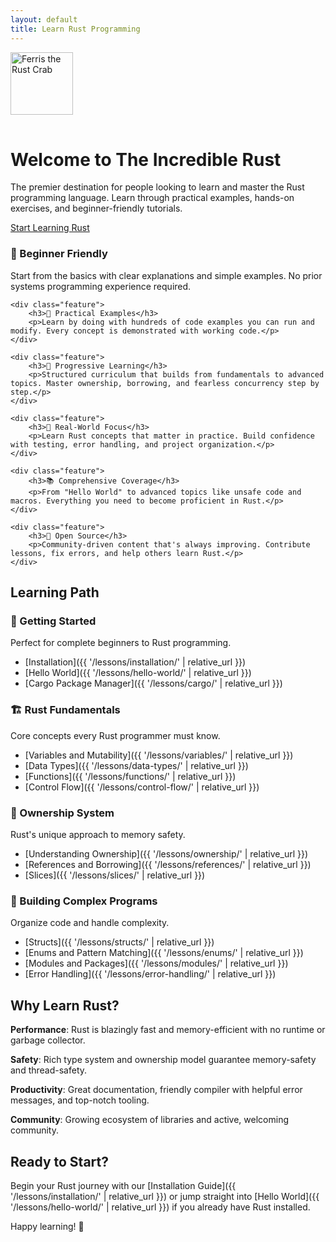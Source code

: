 ```yaml
---
layout: default
title: Learn Rust Programming
---
```


<div class="hero">
    <div class="hero-content">
        <div class="hero-logo">
            <img src="https://upload.wikimedia.org/wikipedia/commons/thumb/0/0f/Original_Ferris.svg/800px-Original_Ferris.svg.png" alt="Ferris the Rust Crab" width="100" height="100" style="margin-bottom: 1rem;">
        </div>
        <h1>Welcome to The Incredible Rust</h1>
        <p>The premier destination for people looking to learn and master the Rust programming language. Learn through practical examples, hands-on exercises, and beginner-friendly tutorials.</p>
        <a href="{{ '/lessons/installation/' | relative_url }}" class="cta-button">Start Learning Rust</a>
    </div>
</div>

<div class="features">
    <div class="feature">
        <h3>🚀 Beginner Friendly</h3>
        <p>Start from the basics with clear explanations and simple examples. No prior systems programming experience required.</p>
    </div>
    
    <div class="feature">
        <h3>📝 Practical Examples</h3>
        <p>Learn by doing with hundreds of code examples you can run and modify. Every concept is demonstrated with working code.</p>
    </div>
    
    <div class="feature">
        <h3>🎯 Progressive Learning</h3>
        <p>Structured curriculum that builds from fundamentals to advanced topics. Master ownership, borrowing, and fearless concurrency step by step.</p>
    </div>
    
    <div class="feature">
        <h3>🔧 Real-World Focus</h3>
        <p>Learn Rust concepts that matter in practice. Build confidence with testing, error handling, and project organization.</p>
    </div>
    
    <div class="feature">
        <h3>📚 Comprehensive Coverage</h3>
        <p>From "Hello World" to advanced topics like unsafe code and macros. Everything you need to become proficient in Rust.</p>
    </div>
    
    <div class="feature">
        <h3>🌟 Open Source</h3>
        <p>Community-driven content that's always improving. Contribute lessons, fix errors, and help others learn Rust.</p>
    </div>
</div>

## Learning Path

### 🌱 Getting Started
Perfect for complete beginners to Rust programming.

- [Installation]({{ '/lessons/installation/' | relative_url }})
- [Hello World]({{ '/lessons/hello-world/' | relative_url }})
- [Cargo Package Manager]({{ '/lessons/cargo/' | relative_url }})

### 🏗️ Rust Fundamentals
Core concepts every Rust programmer must know.

- [Variables and Mutability]({{ '/lessons/variables/' | relative_url }})
- [Data Types]({{ '/lessons/data-types/' | relative_url }})
- [Functions]({{ '/lessons/functions/' | relative_url }})
- [Control Flow]({{ '/lessons/control-flow/' | relative_url }})

### 🎯 Ownership System
Rust's unique approach to memory safety.

- [Understanding Ownership]({{ '/lessons/ownership/' | relative_url }})
- [References and Borrowing]({{ '/lessons/references/' | relative_url }})
- [Slices]({{ '/lessons/slices/' | relative_url }})

### 🔧 Building Complex Programs
Organize code and handle complexity.

- [Structs]({{ '/lessons/structs/' | relative_url }})
- [Enums and Pattern Matching]({{ '/lessons/enums/' | relative_url }})
- [Modules and Packages]({{ '/lessons/modules/' | relative_url }})
- [Error Handling]({{ '/lessons/error-handling/' | relative_url }})

## Why Learn Rust?

**Performance**: Rust is blazingly fast and memory-efficient with no runtime or garbage collector.

**Safety**: Rich type system and ownership model guarantee memory-safety and thread-safety.

**Productivity**: Great documentation, friendly compiler with helpful error messages, and top-notch tooling.

**Community**: Growing ecosystem of libraries and active, welcoming community.

## Ready to Start?

Begin your Rust journey with our [Installation Guide]({{ '/lessons/installation/' | relative_url }}) or jump straight into [Hello World]({{ '/lessons/hello-world/' | relative_url }}) if you already have Rust installed.

Happy learning! 🦀